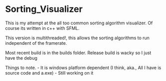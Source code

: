# Sorting_Visualizer

This is my attempt at the all too common sorting algorithm visualizer. Of course its written in c++ with SFML.

This version is multithreaded!, this allows the sorting algorithms to run independent of the framerate.

Most recent build is in the builds folder. Release build is wacky so I just have the debug

Things to note. 
    - It is windows platform dependent (I think, aka., All I have is source code and a.exe)
    - Still working on it
